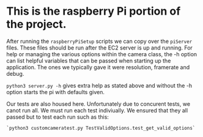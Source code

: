 # This is the raspberry Pi portion of the project.

After running the `raspberryPiSetup` scripts we can copy over the `piServer` files. These files should be run after the EC2 server is up and running. For help or managing the various options within the camera class, the -h option can list helpful variables that can be passed when starting up the application. The ones we typically gave it were resolution, framerate and debug.

`python3 server.py -h` gives extra help as stated above and without the -h option starts the pi with defaults given.

Our tests are also housed here. Unfortunately due to concurent tests, we canot run all. We must run each test indiviually. We ensured that they all passed but to test each run such as this: 
    
    `python3 customcameratest.py TestValidOptions.test_get_valid_options`